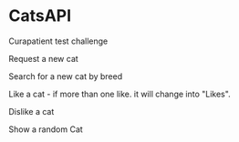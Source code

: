# CatsAPI
Curapatient test challenge 


Request a new cat 

Search for a new cat by breed 

Like a cat - if more than one like. it will change into "Likes". 

Dislike a cat 

Show a random Cat
